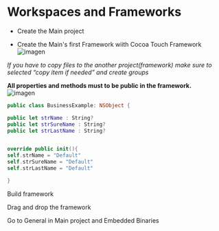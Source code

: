 #  Workspaces and Frameworks




* Create the Main project  

* Create the Main's first Framework  wiith Cocoa Touch Framework  
![imagen](../master/assets/imgMarkdown/createFramework.png)

*If you have to copy files to the another project(framework) make sure to selected “copy item if needed” and create groups*  

**All properties and methods must to be public in the framework.**  
![imagen](../master/assets/imgMarkdown/imgPublic.png)

```swift
public class BusinessExample: NSObject {

public let strName : String?
public let strSureName : String?
public let strLastName : String?


override public init(){
self.strName = "Default"
self.strSureName = "Default"
self.strLastName = "Default"

}

```

Build framework  

Drag and drop the framework  

Go to General in Main project and Embedded Binaries

